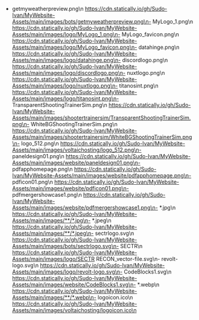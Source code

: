 - getmyweatherpreview.png\n  https://cdn.statically.io/gh/Sudo-Ivan/MyWebsite-Assets/main/images/bots/getmyweatherpreview.png\n- MyLogo_1.png\n  https://cdn.statically.io/gh/Sudo-Ivan/MyWebsite-Assets/main/images/logo/MyLogo_1.png\n- MyLogo_favicon.png\n  https://cdn.statically.io/gh/Sudo-Ivan/MyWebsite-Assets/main/images/logo/MyLogo_favicon.png\n- datahinge.png\n  https://cdn.statically.io/gh/Sudo-Ivan/MyWebsite-Assets/main/images/logo/datahinge.png\n- discordlogo.png\n  https://cdn.statically.io/gh/Sudo-Ivan/MyWebsite-Assets/main/images/logo/discordlogo.png\n- nuxtlogo.png\n  https://cdn.statically.io/gh/Sudo-Ivan/MyWebsite-Assets/main/images/logo/nuxtlogo.png\n- titanosint.png\n  https://cdn.statically.io/gh/Sudo-Ivan/MyWebsite-Assets/main/images/logo/titanosint.png\n- TransparentShootingTrainerSim.png\n  https://cdn.statically.io/gh/Sudo-Ivan/MyWebsite-Assets/main/images/shootertrainersim/TransparentShootingTrainerSim.png\n- WhiteBGShootingTrainerSim.png\n  https://cdn.statically.io/gh/Sudo-Ivan/MyWebsite-Assets/main/images/shootertrainersim/WhiteBGShootingTrainerSim.png\n- logo_512.png\n  https://cdn.statically.io/gh/Sudo-Ivan/MyWebsite-Assets/main/images/voltaichosting/logo_512.png\n- paneldesign01.png\n  https://cdn.statically.io/gh/Sudo-Ivan/MyWebsite-Assets/main/images/website/paneldesign01.png\n- pdfapphomepage.png\n  https://cdn.statically.io/gh/Sudo-Ivan/MyWebsite-Assets/main/images/website/pdfapphomepage.png\n- pdficon01.png\n  https://cdn.statically.io/gh/Sudo-Ivan/MyWebsite-Assets/main/images/website/pdficon01.png\n- pdfmergershowcase1.png\n  https://cdn.statically.io/gh/Sudo-Ivan/MyWebsite-Assets/main/images/website/pdfmergershowcase1.png\n- *.jpg\n  https://cdn.statically.io/gh/Sudo-Ivan/MyWebsite-Assets/main/images/**/*.jpg\n- *.jpeg\n  https://cdn.statically.io/gh/Sudo-Ivan/MyWebsite-Assets/main/images/**/*.jpeg\n- sectrlogo.svg\n  https://cdn.statically.io/gh/Sudo-Ivan/MyWebsite-Assets/main/images/bots/sectrlogo.svg\n- SECTR\n  https://cdn.statically.io/gh/Sudo-Ivan/MyWebsite-Assets/main/images/logo/SECTR RECON_vector-file.svg\n- revolt-logo.svg\n  https://cdn.statically.io/gh/Sudo-Ivan/MyWebsite-Assets/main/images/logo/revolt-logo.svg\n- CodeBlocks1.svg\n  https://cdn.statically.io/gh/Sudo-Ivan/MyWebsite-Assets/main/images/website/CodeBlocks1.svg\n- *.webp\n  https://cdn.statically.io/gh/Sudo-Ivan/MyWebsite-Assets/main/images/**/*.webp\n- logoicon.ico\n  https://cdn.statically.io/gh/Sudo-Ivan/MyWebsite-Assets/main/images/voltaichosting/logoicon.ico\n

